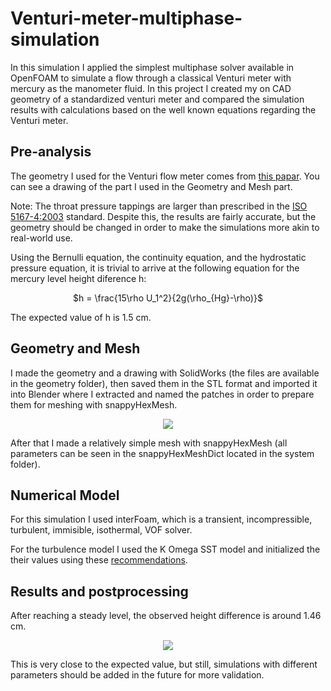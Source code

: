 # Venturi-meter-multiphase-simulation

In this simulation I applied the simplest multiphase solver available in OpenFOAM to simulate a flow through a classical Venturi meter with mercury as the manometer fluid. In this project I created my on CAD geometry of a standardized venturi meter and compared the simulation results with calculations based on the well known equations regarding the Venturi meter.

## Pre-analysis

The geometry I used for the Venturi flow meter comes from [this papar](https://www.researchgate.net/publication/264440733_A_CFD_study_of_the_effect_of_venturi_geometry_on_high_pressure_wet_gas_metering). You can see a drawing of the part I used in the Geometry and Mesh part.

Note: The throat pressure tappings are larger than prescribed in the [ISO 5167-4:2003](https://azaransanjesh.com/wp-content/uploads/2021/07/ISO_5167_4_2003-Venturi-tubes.pdf) standard. Despite this, the results are fairly accurate, but the geometry should be changed in order to make the simulations more akin to real-world use.

Using the Bernulli equation, the continuity equation, and the hydrostatic pressure equation, it is trivial to arrive at the following equation for the mercury level height diference h:

<p align="center">
$h = \frac{15\rho U_1^2}{2g(\rho_{Hg}-\rho)}$
</p>

The expected value of h is 1.5 cm.

## Geometry and Mesh

I made the geometry and a drawing with SolidWorks (the files are available in the geometry folder), then saved them in the STL format and imported it into Blender where I extracted and named the patches in order to prepare them for meshing with snappyHexMesh.

<p align="center">
    <img src="https://user-images.githubusercontent.com/84512701/218510208-38b4f9c0-c99a-45e7-81ba-7ecbb2c52584.png")>
</p>

After that I made a relatively simple mesh with snappyHexMesh (all parameters can be seen in the snappyHexMeshDict located in the system folder).

## Numerical Model

For this simulation I used interFoam, which is a transient, incompressible, turbulent, immisible, isothermal, VOF solver.

For the turbulence model I used the K Omega SST model and initialized the their values using these [recommendations](https://turbmodels.larc.nasa.gov/sst.html).

## Results and postprocessing

After reaching a steady level, the observed height difference is around 1.46 cm. 

<p align="center">
<img src="https://user-images.githubusercontent.com/84512701/218527376-60f0c4d5-88b7-43f4-ac81-c16d4c9c2b11.png")>
</p>

This is very close to the expected value, but still, simulations with different parameters should be added in the future for more validation.
